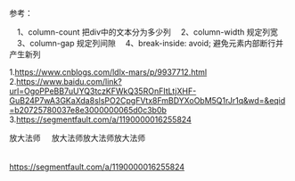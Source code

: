 参考：

　1、column-count 把div中的文本分为多少列
　2、column-width 规定列宽
　3、column-gap 规定列间隙
　4、break-inside: avoid; 避免元素内部断行并产生新列

1.https://www.cnblogs.com/ldlx-mars/p/9937712.html
2.https://www.baidu.com/link?url=OgoPPeBB7uUYQ3tczKFWkQ35ROnFItLtjXHF-GuB24P7wA3GKaXda8slsPO2CpgFVtx8FmBDYXoObM5Q1rJr1q&wd=&eqid=b20725780037e8e3000000065d0c3b0b
3.https://segmentfault.com/a/1190000016255824



<!-- 第一种方案(存在兼容问题，有些手机第二列第一个内容和左边第一个内容不对齐----原因是使用margin-bottom了  不适用这个元素仍然可以使用) -->
<div class="box">
	<div class="item">放大法师</div>
	<div class="item">放大法师放大法师放大法师</div>
	<div class="item"></div>
	<div class="item"></div>
</div>
<style>
	/*大层*/
 .box {
    /*-moz-column-count:2; /* Firefox */
	  /*-webkit-column-count:2; /* Safari 和 Chrome */
	  /*column-count:2;
	  -moz-column-gap: 30px;
	  -webkit-column-gap: 30px;
	  column-gap: 30px;
	  break-inside: avoid;*/
		margin: 0 auto;
	  width: 100%;
	  column-count: 2;
	  column-width: 334px;
	  column-gap: 20px;
 }
 .item{
 	  margin-bottom: 10px;
		/* 防止多列布局，分页媒体和多区域上下文中的意外中断 */
		break-inside: avoid;
 }	
</style>

<!-- 第二种方案 -->
https://segmentfault.com/a/1190000016255824

<div class="box">
	<div class="col">
		<div class="item"></div>
		<div class="item"></div>
		<div class="item"></div>
		<div class="item"></div>
	</div>
	<div class="col">
		<div class="item"></div>
		<div class="item"></div>
		<div class="item"></div>
		<div class="item"></div>
	</div>
</div>

<style>
	.box{
  	display: flex;
	  flex-direction: row;
	  margin: 0 auto;
	  width: 100%;
  }

  .col{
  	margin-right: 20px;
	  flex-direction: column;
	  width: 334px;
	}

	.item {
  	background:#fff;
  	margin-bottom:20px;
	}
</style>

